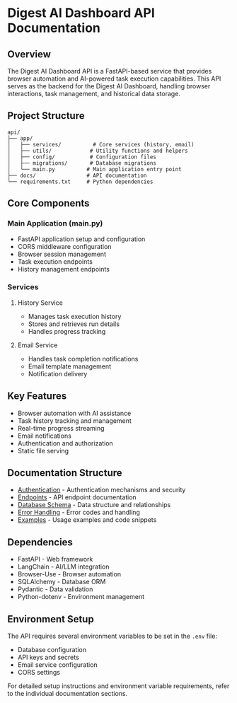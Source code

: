 # Digest AI Dashboard API Documentation

## Overview
The Digest AI Dashboard API is a FastAPI-based service that provides browser automation and AI-powered task execution capabilities. This API serves as the backend for the Digest AI Dashboard, handling browser interactions, task management, and historical data storage.

## Project Structure
```
api/
├── app/
│   ├── services/          # Core services (history, email)
│   ├── utils/            # Utility functions and helpers
│   ├── config/           # Configuration files
│   ├── migrations/       # Database migrations
│   └── main.py          # Main application entry point
├── docs/                # API documentation
└── requirements.txt     # Python dependencies
```

## Core Components

### Main Application (main.py)
- FastAPI application setup and configuration
- CORS middleware configuration
- Browser session management
- Task execution endpoints
- History management endpoints

### Services
1. History Service
   - Manages task execution history
   - Stores and retrieves run details
   - Handles progress tracking

2. Email Service
   - Handles task completion notifications
   - Email template management
   - Notification delivery

## Key Features
- Browser automation with AI assistance
- Task history tracking and management
- Real-time progress streaming
- Email notifications
- Authentication and authorization
- Static file serving

## Documentation Structure
- [Authentication](authentication.md) - Authentication mechanisms and security
- [Endpoints](endpoints.md) - API endpoint documentation
- [Database Schema](database-schema.md) - Data structure and relationships
- [Error Handling](error-handling.md) - Error codes and handling
- [Examples](examples.md) - Usage examples and code snippets

## Dependencies
- FastAPI - Web framework
- LangChain - AI/LLM integration
- Browser-Use - Browser automation
- SQLAlchemy - Database ORM
- Pydantic - Data validation
- Python-dotenv - Environment management

## Environment Setup
The API requires several environment variables to be set in the `.env` file:
- Database configuration
- API keys and secrets
- Email service configuration
- CORS settings

For detailed setup instructions and environment variable requirements, refer to the individual documentation sections. 